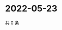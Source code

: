 # 2022-05-23

共 0 条

<!-- BEGIN WEIBO -->
<!-- 最后更新时间 Mon May 23 2022 11:45:49 GMT+0800 (China Standard Time) -->

<!-- END WEIBO -->
